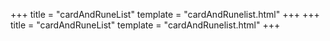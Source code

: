 +++
title = "cardAndRuneList"
template = "cardAndRunelist.html"
+++
+++
title = "cardAndRuneList"
template = "cardAndRunelist.html"
+++